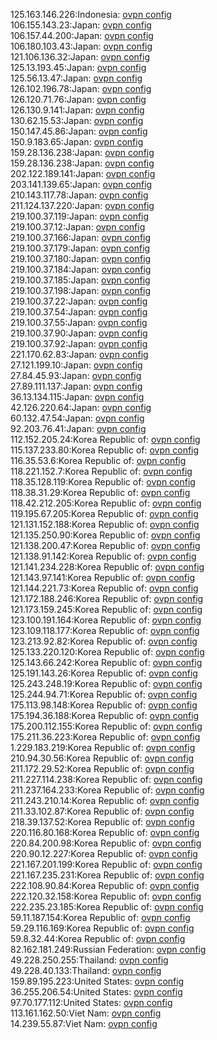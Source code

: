 125.163.146.226:Indonesia: [ovpn config](vpn/125_163_146_226.ovpn)  
106.155.143.23:Japan: [ovpn config](vpn/106_155_143_23.ovpn)  
106.157.44.200:Japan: [ovpn config](vpn/106_157_44_200.ovpn)  
106.180.103.43:Japan: [ovpn config](vpn/106_180_103_43.ovpn)  
121.106.136.32:Japan: [ovpn config](vpn/121_106_136_32.ovpn)  
125.13.193.45:Japan: [ovpn config](vpn/125_13_193_45.ovpn)  
125.56.13.47:Japan: [ovpn config](vpn/125_56_13_47.ovpn)  
126.102.196.78:Japan: [ovpn config](vpn/126_102_196_78.ovpn)  
126.120.71.76:Japan: [ovpn config](vpn/126_120_71_76.ovpn)  
126.130.9.141:Japan: [ovpn config](vpn/126_130_9_141.ovpn)  
130.62.15.53:Japan: [ovpn config](vpn/130_62_15_53.ovpn)  
150.147.45.86:Japan: [ovpn config](vpn/150_147_45_86.ovpn)  
150.9.183.65:Japan: [ovpn config](vpn/150_9_183_65.ovpn)  
159.28.136.238:Japan: [ovpn config](vpn/159_28_136_238.ovpn)  
159.28.136.238:Japan: [ovpn config](vpn/159_28_136_238.ovpn)  
202.122.189.141:Japan: [ovpn config](vpn/202_122_189_141.ovpn)  
203.141.139.65:Japan: [ovpn config](vpn/203_141_139_65.ovpn)  
210.143.117.78:Japan: [ovpn config](vpn/210_143_117_78.ovpn)  
211.124.137.220:Japan: [ovpn config](vpn/211_124_137_220.ovpn)  
219.100.37.119:Japan: [ovpn config](vpn/219_100_37_119.ovpn)  
219.100.37.12:Japan: [ovpn config](vpn/219_100_37_12.ovpn)  
219.100.37.166:Japan: [ovpn config](vpn/219_100_37_166.ovpn)  
219.100.37.179:Japan: [ovpn config](vpn/219_100_37_179.ovpn)  
219.100.37.180:Japan: [ovpn config](vpn/219_100_37_180.ovpn)  
219.100.37.184:Japan: [ovpn config](vpn/219_100_37_184.ovpn)  
219.100.37.185:Japan: [ovpn config](vpn/219_100_37_185.ovpn)  
219.100.37.198:Japan: [ovpn config](vpn/219_100_37_198.ovpn)  
219.100.37.22:Japan: [ovpn config](vpn/219_100_37_22.ovpn)  
219.100.37.54:Japan: [ovpn config](vpn/219_100_37_54.ovpn)  
219.100.37.55:Japan: [ovpn config](vpn/219_100_37_55.ovpn)  
219.100.37.90:Japan: [ovpn config](vpn/219_100_37_90.ovpn)  
219.100.37.92:Japan: [ovpn config](vpn/219_100_37_92.ovpn)  
221.170.62.83:Japan: [ovpn config](vpn/221_170_62_83.ovpn)  
27.121.199.10:Japan: [ovpn config](vpn/27_121_199_10.ovpn)  
27.84.45.93:Japan: [ovpn config](vpn/27_84_45_93.ovpn)  
27.89.111.137:Japan: [ovpn config](vpn/27_89_111_137.ovpn)  
36.13.134.115:Japan: [ovpn config](vpn/36_13_134_115.ovpn)  
42.126.220.64:Japan: [ovpn config](vpn/42_126_220_64.ovpn)  
60.132.47.54:Japan: [ovpn config](vpn/60_132_47_54.ovpn)  
92.203.76.41:Japan: [ovpn config](vpn/92_203_76_41.ovpn)  
112.152.205.24:Korea Republic of: [ovpn config](vpn/112_152_205_24.ovpn)  
115.137.233.80:Korea Republic of: [ovpn config](vpn/115_137_233_80.ovpn)  
116.35.53.6:Korea Republic of: [ovpn config](vpn/116_35_53_6.ovpn)  
118.221.152.7:Korea Republic of: [ovpn config](vpn/118_221_152_7.ovpn)  
118.35.128.119:Korea Republic of: [ovpn config](vpn/118_35_128_119.ovpn)  
118.38.31.29:Korea Republic of: [ovpn config](vpn/118_38_31_29.ovpn)  
118.42.212.205:Korea Republic of: [ovpn config](vpn/118_42_212_205.ovpn)  
119.195.67.205:Korea Republic of: [ovpn config](vpn/119_195_67_205.ovpn)  
121.131.152.188:Korea Republic of: [ovpn config](vpn/121_131_152_188.ovpn)  
121.135.250.90:Korea Republic of: [ovpn config](vpn/121_135_250_90.ovpn)  
121.138.200.47:Korea Republic of: [ovpn config](vpn/121_138_200_47.ovpn)  
121.138.91.142:Korea Republic of: [ovpn config](vpn/121_138_91_142.ovpn)  
121.141.234.228:Korea Republic of: [ovpn config](vpn/121_141_234_228.ovpn)  
121.143.97.141:Korea Republic of: [ovpn config](vpn/121_143_97_141.ovpn)  
121.144.221.73:Korea Republic of: [ovpn config](vpn/121_144_221_73.ovpn)  
121.172.188.246:Korea Republic of: [ovpn config](vpn/121_172_188_246.ovpn)  
121.173.159.245:Korea Republic of: [ovpn config](vpn/121_173_159_245.ovpn)  
123.100.191.164:Korea Republic of: [ovpn config](vpn/123_100_191_164.ovpn)  
123.109.118.177:Korea Republic of: [ovpn config](vpn/123_109_118_177.ovpn)  
123.213.92.82:Korea Republic of: [ovpn config](vpn/123_213_92_82.ovpn)  
125.133.220.120:Korea Republic of: [ovpn config](vpn/125_133_220_120.ovpn)  
125.143.66.242:Korea Republic of: [ovpn config](vpn/125_143_66_242.ovpn)  
125.191.143.26:Korea Republic of: [ovpn config](vpn/125_191_143_26.ovpn)  
125.243.248.19:Korea Republic of: [ovpn config](vpn/125_243_248_19.ovpn)  
125.244.94.71:Korea Republic of: [ovpn config](vpn/125_244_94_71.ovpn)  
175.113.98.148:Korea Republic of: [ovpn config](vpn/175_113_98_148.ovpn)  
175.194.36.188:Korea Republic of: [ovpn config](vpn/175_194_36_188.ovpn)  
175.200.112.155:Korea Republic of: [ovpn config](vpn/175_200_112_155.ovpn)  
175.211.36.223:Korea Republic of: [ovpn config](vpn/175_211_36_223.ovpn)  
1.229.183.219:Korea Republic of: [ovpn config](vpn/1_229_183_219.ovpn)  
210.94.30.56:Korea Republic of: [ovpn config](vpn/210_94_30_56.ovpn)  
211.172.29.52:Korea Republic of: [ovpn config](vpn/211_172_29_52.ovpn)  
211.227.114.238:Korea Republic of: [ovpn config](vpn/211_227_114_238.ovpn)  
211.237.164.233:Korea Republic of: [ovpn config](vpn/211_237_164_233.ovpn)  
211.243.210.14:Korea Republic of: [ovpn config](vpn/211_243_210_14.ovpn)  
211.33.102.87:Korea Republic of: [ovpn config](vpn/211_33_102_87.ovpn)  
218.39.137.52:Korea Republic of: [ovpn config](vpn/218_39_137_52.ovpn)  
220.116.80.168:Korea Republic of: [ovpn config](vpn/220_116_80_168.ovpn)  
220.84.200.98:Korea Republic of: [ovpn config](vpn/220_84_200_98.ovpn)  
220.90.12.227:Korea Republic of: [ovpn config](vpn/220_90_12_227.ovpn)  
221.167.201.199:Korea Republic of: [ovpn config](vpn/221_167_201_199.ovpn)  
221.167.235.231:Korea Republic of: [ovpn config](vpn/221_167_235_231.ovpn)  
222.108.90.84:Korea Republic of: [ovpn config](vpn/222_108_90_84.ovpn)  
222.120.32.158:Korea Republic of: [ovpn config](vpn/222_120_32_158.ovpn)  
222.235.23.185:Korea Republic of: [ovpn config](vpn/222_235_23_185.ovpn)  
59.11.187.154:Korea Republic of: [ovpn config](vpn/59_11_187_154.ovpn)  
59.29.116.169:Korea Republic of: [ovpn config](vpn/59_29_116_169.ovpn)  
59.8.32.44:Korea Republic of: [ovpn config](vpn/59_8_32_44.ovpn)  
82.162.181.249:Russian Federation: [ovpn config](vpn/82_162_181_249.ovpn)  
49.228.250.255:Thailand: [ovpn config](vpn/49_228_250_255.ovpn)  
49.228.40.133:Thailand: [ovpn config](vpn/49_228_40_133.ovpn)  
159.89.195.223:United States: [ovpn config](vpn/159_89_195_223.ovpn)  
36.255.206.54:United States: [ovpn config](vpn/36_255_206_54.ovpn)  
97.70.177.112:United States: [ovpn config](vpn/97_70_177_112.ovpn)  
113.161.162.50:Viet Nam: [ovpn config](vpn/113_161_162_50.ovpn)  
14.239.55.87:Viet Nam: [ovpn config](vpn/14_239_55_87.ovpn)  
